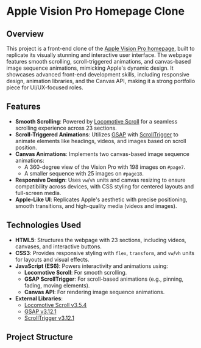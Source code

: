 # Apple Vision Pro Homepage Clone

## Overview
This project is a front-end clone of the [Apple Vision Pro homepage](https://www.apple.com/apple-vision-pro/), built to replicate its visually stunning and interactive user interface. The webpage features smooth scrolling, scroll-triggered animations, and canvas-based image sequence animations, mimicking Apple's dynamic design. It showcases advanced front-end development skills, including responsive design, animation libraries, and the Canvas API, making it a strong portfolio piece for UI/UX-focused roles.

## Features
- **Smooth Scrolling**: Powered by [Locomotive Scroll](https://github.com/locomotivemtl/locomotive-scroll) for a seamless scrolling experience across 23 sections.
- **Scroll-Triggered Animations**: Utilizes [GSAP](https://greensock.com/gsap/) with [ScrollTrigger](https://greensock.com/scrolltrigger/) to animate elements like headings, videos, and images based on scroll position.
- **Canvas Animations**: Implements two canvas-based image sequence animations:
  - A 360-degree view of the Vision Pro with 198 images on `#page7`.
  - A smaller sequence with 25 images on `#page18`.
- **Responsive Design**: Uses `vw`/`vh` units and canvas resizing to ensure compatibility across devices, with CSS styling for centered layouts and full-screen media.
- **Apple-Like UI**: Replicates Apple's aesthetic with precise positioning, smooth transitions, and high-quality media (videos and images).

## Technologies Used
- **HTML5**: Structures the webpage with 23 sections, including videos, canvases, and interactive buttons.
- **CSS3**: Provides responsive styling with `flex`, `transform`, and `vw`/`vh` units for layouts and visual effects.
- **JavaScript (ES6)**: Powers interactivity and animations using:
  - **Locomotive Scroll**: For smooth scrolling.
  - **GSAP ScrollTrigger**: For scroll-based animations (e.g., pinning, fading, moving elements).
  - **Canvas API**: For rendering image sequence animations.
- **External Libraries**:
  - [Locomotive Scroll v3.5.4](https://cdn.jsdelivr.net/npm/locomotive-scroll@3.5.4)
  - [GSAP v3.12.1](https://cdnjs.cloudflare.com/ajax/libs/gsap/3.12.1/gsap.min.js)
  - [ScrollTrigger v3.12.1](https://cdnjs.cloudflare.com/ajax/libs/gsap/3.12.1/ScrollTrigger.min.js)

## Project Structure

